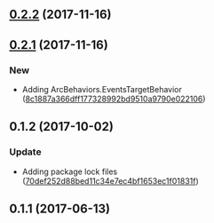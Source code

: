 <a name="0.2.2"></a>
## [0.2.2](https://github.com/advanced-rest-client/headers-support-behavior/compare/0.2.1...0.2.2) (2017-11-16)




<a name="0.2.1"></a>
## [0.2.1](https://github.com/advanced-rest-client/headers-support-behavior/compare/0.1.2...0.2.1) (2017-11-16)


### New

* Adding ArcBehaviors.EventsTargetBehavior ([8c1887a366dff177328992bd9510a9790e022106](https://github.com/advanced-rest-client/headers-support-behavior/commit/8c1887a366dff177328992bd9510a9790e022106))



<a name="0.1.2"></a>
## 0.1.2 (2017-10-02)


### Update

* Adding package lock files ([70def252d88bed11c34e7ec4bf1653ec1f01831f](https://github.com/advanced-rest-client/headers-support-behavior/commit/70def252d88bed11c34e7ec4bf1653ec1f01831f))



<a name="0.1.1"></a>
## 0.1.1 (2017-06-13)




